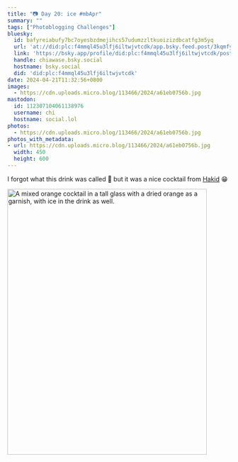 ```yaml
---
title: "📷 Day 20: ice #mbApr"
summary: ""
tags: ["Photoblogging Challenges"]
bluesky:
  id: bafyreiabufy7bc7oyesbzdmejihcs57udumzzltkuoizizdbcatfg3m5yq
  url: 'at://did:plc:f4mmql45u3lfj6iltwjvtcdk/app.bsky.feed.post/3kqmfy535sc24'
  link: 'https://bsky.app/profile/did:plc:f4mmql45u3lfj6iltwjvtcdk/post/3kqmfy535sc24'
  handle: chiawase.bsky.social
  hostname: bsky.social
  did: 'did:plc:f4mmql45u3lfj6iltwjvtcdk'
date: 2024-04-21T11:32:56+0800
images:
  - https://cdn.uploads.micro.blog/113466/2024/a61eb0756b.jpg
mastodon:
  id: 112307104061138976
  username: chi
  hostname: social.lol
photos:
  - https://cdn.uploads.micro.blog/113466/2024/a61eb0756b.jpg
photos_with_metadata:
- url: https://cdn.uploads.micro.blog/113466/2024/a61eb0756b.jpg
  width: 450
  height: 600
---
```


I forgot what this drink was called 🤣 but it was a nice cocktail from [Hakid](https://www.instagram.com/hakid.mnl) 😁 

<img src="/img/uploads/2024/a61eb0756b.jpg" width="450" height="600" alt="A mixed orange cocktail in a tall glass with a dried orange as a garnish, with ice in the drink as well.">
